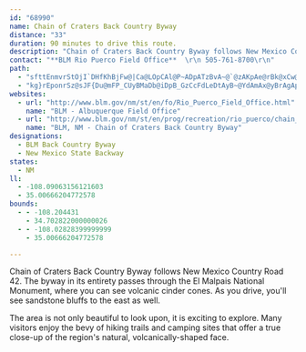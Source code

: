```yaml
---
id: "68990"
name: Chain of Craters Back Country Byway
distance: "33"
duration: 90 minutes to drive this route.
description: "Chain of Craters Back Country Byway follows New Mexico County Road 42, showcasing the Chain of Craters and providing access to the Continental Divide Trail and to other attractions."
contact: "**BLM Rio Puerco Field Office**  \r\n 505-761-8700\r\n"
path:
  - "sfttEnmvrStOjI`DHfKhBjFw@|Ca@LOpCAl@P~ADpATzBvA~@`@zAKpAe@rBk@xCw@hFUbDj@dEp@lC`ApIdGlA^z@hApA`Mt@bF`AjDtA~BLtCcApa@m@lM_@tO[xBgBdGPxAhC~CbDfABVz@fAl@NLp@lAnB~CxKpBbFv@v@pB`A~BtClFtVvAxD^bAdE`N|CzFlD`IzBvDhGtG?TlO|Q~ObIzJfALd@hBp@zNnAnEz@z@Pp@ShA]zAKhBb@xA^`IpAP`@zATjCtClAv@lHjDzAtClBdC~Ap@rCvBNLlErBdGPlCd@tClAzBzClDjHbHbIrGbFfDtD~@`@vB?pGThE~BtBxBvFfHtErJzCrBzDf@~@j@zAnBtClBzDhAzDj@lFvHLj@WbCZrAbB`@dBOpApAlCl@l@^x@q@z@IpFqDhAa@z@}@pBuDzBq@tBmAhDq@bDaAlByBh@BbCv@~E`@vDvAvHv@fA`@v@p@lBvDt@BzE}AbFq@zEIzEcBpG}@dG[hIqA~DsBvJiJbEsBpC}@hGeC~CcC~DyBpDmElDwAGwDm@iCLgEbBm@pByChA}@vDUn@|@d@p@hFtDpB|@pAhB~GtDzF|HhG`E~CJt@p@z@bBvCdMf@dGl@bBdV~[b@z@~AnB~@d@hB?FOzA[lAk@hB[~CPpIm@rKIjA[rGO~Ad@pAId@sAlAS|@Fp@bBt@d@~@PdE_BfC@lCp@rG?PNb@lE~AhCdDxApAHp@Ul@q@~Aq@hCUfCmAp@?hCnBhHpAlB?zF_DlC{Cp@UlB?lDhBfGdLh@d@lCZbFhBlBDvBfAfCzD~ApDhBnBzFjDbDjHhB~BbJ`IdJjDtL~FvLdIlBzBHdDx@pIz@rAlBv@lApAhCDxBbF~AlAl@`Az@dD~@nBz@`AzE`DbCrBhGjHTlAlAd@tBzAdAr@lKD~@O~J?rLvAtDa@zFgArBJjA`@zBvAzB?~IzHdGvDfBHzG}AzB[p@bAz@j@lEpAtDl@hFjDlH~ChEv@vIbFtBTzCfAl@QX_@`Cw@bH_DvCQt@Ub@?zFjChD?bBcAdEEbMrA~IhBzCZVd@lADbAd@l@zDz@p@x@Zl@UdAwApF?lFfAbClAv@z@fBdGl@zDlCpAz@PvTxFbF?`LyAbC`@pAmIVO?iCx@wDr@OtFcF~@}Al@gEtAcBdCqApCQhCk@zAq@p@q@JoCYkDX}AhBkDvCoKl@sFb@iPCoCt@sEhBaEzJoPfCgArC_CbAuClAyBhGgFbIsFzEsBlByAPgAbA}AzHiOdDkEPaAB_B_BeIMwDzCmNvGmKlDeLzAuHbA}Nz@kHfAgEvCaFbFeG`EeLx@kElDeLZgBl@qIZuBl@qAhDaE~AcE|CiPh@iKlBcKb@kHrCgJl@q@~CiL~@oFvBwRxD}T~BgKEgErBeHfBgMVkMfC_IpBgNpAyE~GwNdBsFbA{HhE{Q?sAi@aEv@aAfAUZg@bAqELiGzC}RfBeHpCqDnBuD|D_Ld@KCwA~A}IeA}AQwAl@gAzBa@lAsBxB_MZkHbDaWRmIt@_HHcO[gAQsBbBwEl@mET_LZsBhCqI~@mBlEkQ^{DdGa_@x@kI"
  - "kg}rEponrSz@sJF{Du@mFP_CUyBMaDb@iDpB_GzCcFdLeDtAyB~@YdAmAx@yBrAgAp@OzD}DtBuDdEcFlCgA~A}BpC{C~DmBzEuGlBmBxBaAdB?~IkC~LY^[`BEtBmAhDu@bN["
websites:
  - url: "http://www.blm.gov/nm/st/en/fo/Rio_Puerco_Field_Office.html"
    name: "BLM - Albuquerque Field Office"
  - url: "http://www.blm.gov/nm/st/en/prog/recreation/rio_puerco/chain_of_craters.html"
    name: "BLM, NM - Chain of Craters Back Country Byway"
designations:
  - BLM Back Country Byway
  - New Mexico State Backway
states:
  - NM
ll:
  - -108.09063156121603
  - 35.00666204772578
bounds:
  - - -108.204431
    - 34.702822000000026
  - - -108.02828399999999
    - 35.00666204772578

---
```


<p>Chain of Craters Back Country Byway follows New Mexico Country Road 42. The byway in its entirety passes through the El Malpais National Monument, where you can see volcanic cinder cones. As you drive, you'll see sandstone bluffs to the east as well.</p>

<p>The area is not only beautiful to look upon, it is exciting to explore. Many visitors enjoy the bevy of hiking trails and camping sites that offer a true close-up of the region's natural, volcanically-shaped face.</p>
